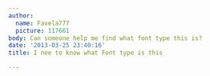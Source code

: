 ```yaml
---
author:
  name: Favela777
  picture: 117661
body: Can someone help me find what font type this is?
date: '2013-03-25 23:40:16'
title: I nee to know what Font type is this

---
```

